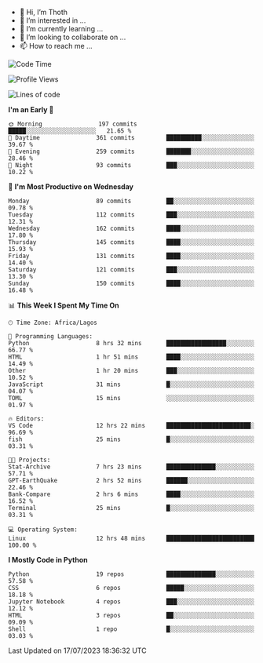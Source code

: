 <!---
thoth2357/thoth2357 is a ✨ special ✨ repository because its `README.md` (this file) appears on your GitHub profile.
You can click the Preview link to take a look at your changes.
--->

- 👋 Hi, I’m Thoth
- 👀 I’m interested in ...
- 🌱 I’m currently learning ...
- 💞️ I’m looking to collaborate on ...
- 📫 How to reach me ...




<!--START_SECTION:waka-->
![Code Time](http://img.shields.io/badge/Code%20Time-2%2C148%20hrs%2051%20mins-blue)

![Profile Views](http://img.shields.io/badge/Profile%20Views-0-blue)

![Lines of code](https://img.shields.io/badge/From%20Hello%20World%20I%27ve%20Written-29.1%20million%20lines%20of%20code-blue)

**I'm an Early 🐤** 

```text
🌞 Morning                197 commits         █████░░░░░░░░░░░░░░░░░░░░   21.65 % 
🌆 Daytime                361 commits         ██████████░░░░░░░░░░░░░░░   39.67 % 
🌃 Evening                259 commits         ███████░░░░░░░░░░░░░░░░░░   28.46 % 
🌙 Night                  93 commits          ███░░░░░░░░░░░░░░░░░░░░░░   10.22 % 
```
📅 **I'm Most Productive on Wednesday** 

```text
Monday                   89 commits          ██░░░░░░░░░░░░░░░░░░░░░░░   09.78 % 
Tuesday                  112 commits         ███░░░░░░░░░░░░░░░░░░░░░░   12.31 % 
Wednesday                162 commits         ████░░░░░░░░░░░░░░░░░░░░░   17.80 % 
Thursday                 145 commits         ████░░░░░░░░░░░░░░░░░░░░░   15.93 % 
Friday                   131 commits         ████░░░░░░░░░░░░░░░░░░░░░   14.40 % 
Saturday                 121 commits         ███░░░░░░░░░░░░░░░░░░░░░░   13.30 % 
Sunday                   150 commits         ████░░░░░░░░░░░░░░░░░░░░░   16.48 % 
```


📊 **This Week I Spent My Time On** 

```text
🕑︎ Time Zone: Africa/Lagos

💬 Programming Languages: 
Python                   8 hrs 32 mins       █████████████████░░░░░░░░   66.77 % 
HTML                     1 hr 51 mins        ████░░░░░░░░░░░░░░░░░░░░░   14.49 % 
Other                    1 hr 20 mins        ███░░░░░░░░░░░░░░░░░░░░░░   10.52 % 
JavaScript               31 mins             █░░░░░░░░░░░░░░░░░░░░░░░░   04.07 % 
TOML                     15 mins             ░░░░░░░░░░░░░░░░░░░░░░░░░   01.97 % 

🔥 Editors: 
VS Code                  12 hrs 22 mins      ████████████████████████░   96.69 % 
fish                     25 mins             █░░░░░░░░░░░░░░░░░░░░░░░░   03.31 % 

🐱‍💻 Projects: 
Stat-Archive             7 hrs 23 mins       ██████████████░░░░░░░░░░░   57.71 % 
GPT-EarthQuake           2 hrs 52 mins       ██████░░░░░░░░░░░░░░░░░░░   22.46 % 
Bank-Compare             2 hrs 6 mins        ████░░░░░░░░░░░░░░░░░░░░░   16.52 % 
Terminal                 25 mins             █░░░░░░░░░░░░░░░░░░░░░░░░   03.31 % 

💻 Operating System: 
Linux                    12 hrs 48 mins      █████████████████████████   100.00 % 
```

**I Mostly Code in Python** 

```text
Python                   19 repos            ██████████████░░░░░░░░░░░   57.58 % 
CSS                      6 repos             █████░░░░░░░░░░░░░░░░░░░░   18.18 % 
Jupyter Notebook         4 repos             ███░░░░░░░░░░░░░░░░░░░░░░   12.12 % 
HTML                     3 repos             ██░░░░░░░░░░░░░░░░░░░░░░░   09.09 % 
Shell                    1 repo              █░░░░░░░░░░░░░░░░░░░░░░░░   03.03 % 
```




 Last Updated on 17/07/2023 18:36:32 UTC
<!--END_SECTION:waka-->
<!--![](http://github-profile-summary-cards.vercel.app/api/cards/profile-details?username=thoth2357&theme=2077)

![](http://github-profile-summary-cards.vercel.app/api/cards/stats?username=thoth2357&theme=2077)![](http://github-profile-summary-cards.vercel.app/api/cards/productive-time?username=thoth2357&theme=2077&utcOffset=8) -->
